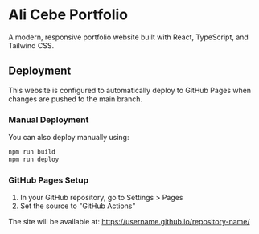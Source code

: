 
# Ali Cebe Portfolio

A modern, responsive portfolio website built with React, TypeScript, and Tailwind CSS.

## Deployment

This website is configured to automatically deploy to GitHub Pages when changes are pushed to the main branch.

### Manual Deployment

You can also deploy manually using:

```bash
npm run build
npm run deploy
```

### GitHub Pages Setup

1. In your GitHub repository, go to Settings > Pages
2. Set the source to "GitHub Actions"

The site will be available at: https://username.github.io/repository-name/

